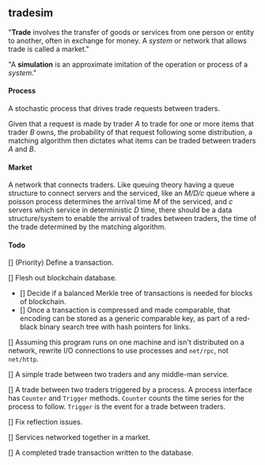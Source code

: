 ## tradesim
"**Trade** involves the transfer of goods or services from one person or entity
to another, often in exchange for money. A *system* or network that allows
trade is called a market."

"A **simulation** is an approximate imitation of the operation or process of a
*system*."

#### Process
A stochastic process that drives trade requests between traders.

Given that a request is made by trader *A* to trade for one
or more items that trader *B* owns, the probability of that request following
some distribution, a matching algorithm then dictates what items
can be traded between traders *A* and *B*.

#### Market
A network that connects traders. Like queuing theory having a queue structure
to connect servers and the serviced, like an *M/D/c* queue where a poisson process determines
the arrival time *M* of the serviced, and *c* servers which service in deterministic *D* time,
there should be a data structure/system to enable the arrival of trades between traders,
the time of the trade determined by the matching algorithm.

#### Todo
[] (Priority) Define a transaction.

[] Flesh out blockchain database.
   - [] Decide if a balanced Merkle tree of transactions is needed for blocks of blockchain.
   - [] Once a transaction is compressed and made comparable,
        that encoding can be stored as a generic comparable key,
        as part of a red-black binary search tree with hash pointers for links.

[] Assuming this program runs on one machine and isn't distributed on a network,
rewrite I/O connections to use processes and `net/rpc`, not `net/http`.

[] A simple trade between two traders and any middle-man service.

[] A trade between two traders triggered by a process.
   A process interface has `Counter` and `Trigger` methods.
   `Counter` counts the time series for the process to follow.
   `Trigger` is the event for a trade between traders.
   
[] Fix reflection issues.

[] Services networked together in a market.

[] A completed trade transaction written to the database.
